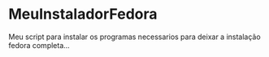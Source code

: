 # MeuInstaladorFedora
Meu script para instalar os programas necessarios para deixar a instalação fedora completa...
